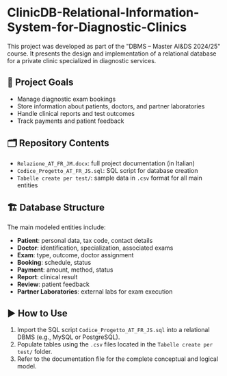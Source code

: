 # ClinicDB-Relational-Information-System-for-Diagnostic-Clinics
This project was developed as part of the "DBMS – Master AI&DS 2024/25" course. It presents the design and implementation of a relational database for a private clinic specialized in diagnostic services.

## 📌 Project Goals

- Manage diagnostic exam bookings
- Store information about patients, doctors, and partner laboratories
- Handle clinical reports and test outcomes
- Track payments and patient feedback

## 🗂 Repository Contents

- `Relazione_AT_FR_JM.docx`: full project documentation (in Italian)
- `Codice_Progetto_AT_FR_JS.sql`: SQL script for database creation
- `Tabelle create per test/`: sample data in `.csv` format for all main entities

## 🏗 Database Structure

The main modeled entities include:

- **Patient**: personal data, tax code, contact details
- **Doctor**: identification, specialization, associated exams
- **Exam**: type, outcome, doctor assignment
- **Booking**: schedule, status
- **Payment**: amount, method, status
- **Report**: clinical result
- **Review**: patient feedback
- **Partner Laboratories**: external labs for exam execution

## ▶️ How to Use

1. Import the SQL script `Codice_Progetto_AT_FR_JS.sql` into a relational DBMS (e.g., MySQL or PostgreSQL).
2. Populate tables using the `.csv` files located in the `Tabelle create per test/` folder.
3. Refer to the documentation file for the complete conceptual and logical model.
